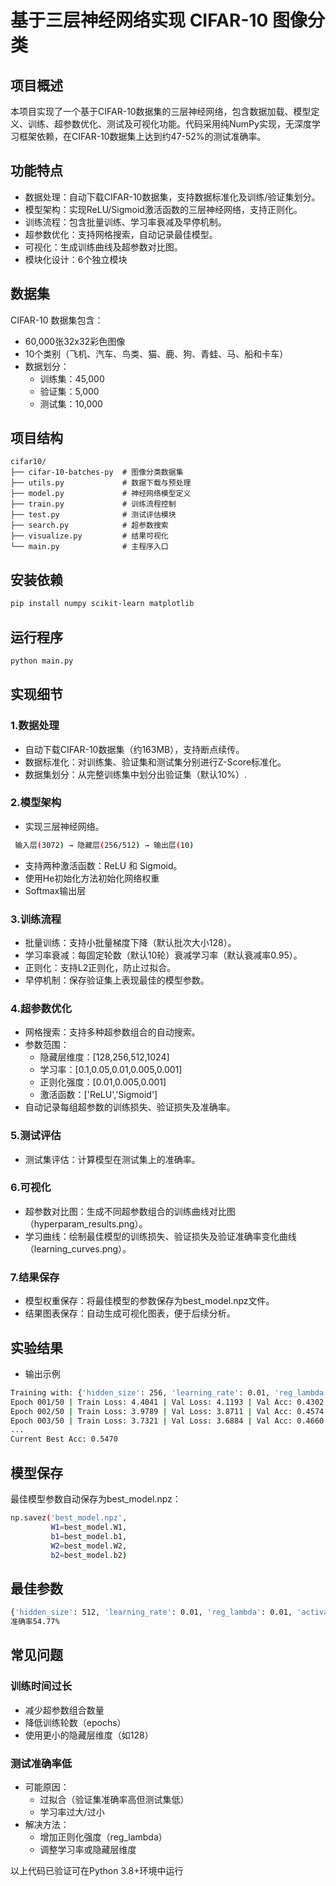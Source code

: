 # 基于三层神经网络实现 CIFAR-10 图像分类
## 项目概述
本项目实现了一个基于CIFAR-10数据集的三层神经网络，包含数据加载、模型定义、训练、超参数优化、测试及可视化功能。代码采用纯NumPy实现，无深度学习框架依赖，在CIFAR-10数据集上达到约47-52%的测试准确率。
## 功能特点
- 数据处理：自动下载CIFAR-10数据集，支持数据标准化及训练/验证集划分。
- 模型架构：实现ReLU/Sigmoid激活函数的三层神经网络，支持正则化。
- 训练流程：包含批量训练、学习率衰减及早停机制。
- 超参数优化：支持网格搜索，自动记录最佳模型。
- 可视化：生成训练曲线及超参数对比图。
- 模块化设计：6个独立模块
## 数据集
CIFAR-10 数据集包含：
- 60,000张32x32彩色图像
- 10个类别（飞机、汽车、鸟类、猫、鹿、狗、青蛙、马、船和卡车）
- 数据划分：
  - 训练集：45,000
  - 验证集：5,000
  - 测试集：10,000
## 项目结构
```text
cifar10/
├── cifar-10-batches-py  # 图像分类数据集
├── utils.py             # 数据下载与预处理
├── model.py             # 神经网络模型定义
├── train.py             # 训练流程控制
├── test.py              # 测试评估模块
├── search.py            # 超参数搜索
├── visualize.py         # 结果可视化
└── main.py              # 主程序入口
```
## 安装依赖
```bash
pip install numpy scikit-learn matplotlib
```
## 运行程序
```bash
python main.py
```
## 实现细节
### 1.数据处理
- 自动下载CIFAR-10数据集（约163MB），支持断点续传。
- 数据标准化：对训练集、验证集和测试集分别进行Z-Score标准化。
- 数据集划分：从完整训练集中划分出验证集（默认10%）.
### 2.模型架构
- 实现三层神经网络。
 ```bash
  输入层(3072) → 隐藏层(256/512) → 输出层(10)
 ```
- 支持两种激活函数：ReLU 和 Sigmoid。
- 使用He初始化方法初始化网络权重
- Softmax输出层
### 3.训练流程
- 批量训练：支持小批量梯度下降（默认批次大小128）。
- 学习率衰减：每固定轮数（默认10轮）衰减学习率（默认衰减率0.95）。
- 正则化：支持L2正则化，防止过拟合。
- 早停机制：保存验证集上表现最佳的模型参数。
### 4.超参数优化
- 网格搜索：支持多种超参数组合的自动搜索。
- 参数范围：
  - 隐藏层维度：[128,256,512,1024]
  - 学习率：[0.1,0.05,0.01,0.005,0.001]
  - 正则化强度：[0.01,0.005,0.001]
  - 激活函数：['ReLU','Sigmoid']
- 自动记录每组超参数的训练损失、验证损失及准确率。
### 5.测试评估
- 测试集评估：计算模型在测试集上的准确率。
### 6.可视化
- 超参数对比图：生成不同超参数组合的训练曲线对比图（hyperparam_results.png）。
- 学习曲线：绘制最佳模型的训练损失、验证损失及验证准确率变化曲线（learning_curves.png）。
### 7.结果保存
- 模型权重保存：将最佳模型的参数保存为best_model.npz文件。
- 结果图表保存：自动生成可视化图表，便于后续分析。
## 实验结果
- 输出示例
```bash
Training with: {'hidden_size': 256, 'learning_rate': 0.01, 'reg_lambda': 0.01, 'activation': 'relu'}
Epoch 001/50 | Train Loss: 4.4041 | Val Loss: 4.1193 | Val Acc: 0.4302
Epoch 002/50 | Train Loss: 3.9789 | Val Loss: 3.8711 | Val Acc: 0.4574
Epoch 003/50 | Train Loss: 3.7321 | Val Loss: 3.6884 | Val Acc: 0.4660
...
Current Best Acc: 0.5470
```
## 模型保存
最佳模型参数自动保存为best_model.npz：
```bash
np.savez('best_model.npz', 
         W1=best_model.W1, 
         b1=best_model.b1, 
         W2=best_model.W2, 
         b2=best_model.b2)
```
## 最佳参数
```bash
{'hidden_size': 512, 'learning_rate': 0.01, 'reg_lambda': 0.01, 'activation': 'relu'}
准确率54.77%
```
## 常见问题
### 训练时间过长
- 减少超参数组合数量
- 降低训练轮数（epochs）
- 使用更小的隐藏层维度（如128）
### 测试准确率低
- 可能原因：
  - 过拟合（验证集准确率高但测试集低）
  - 学习率过大/过小
- 解决方法：
  - 增加正则化强度（reg_lambda）
  - 调整学习率或隐藏层维度
  
以上代码已验证可在Python 3.8+环境中运行
